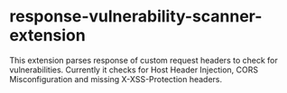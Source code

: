# response-vulnerability-scanner-extension
This extension parses response of custom request headers to check for vulnerabilities. Currently it checks for Host Header Injection, CORS Misconfiguration and missing X-XSS-Protection headers.
